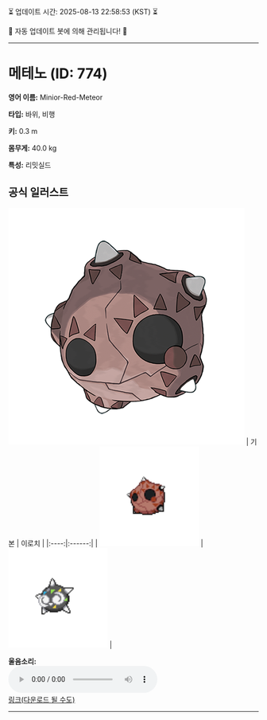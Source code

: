 
⏳ 업데이트 시간: 2025-08-13 22:58:53 (KST) ⏳

🤖 자동 업데이트 봇에 의해 관리됩니다! 🤖

---

# 메테노 (ID: 774)
**영어 이름:** Minior-Red-Meteor

**타입:** 바위, 비행

**키:** 0.3 m

**몸무게:** 40.0 kg

**특성:** 리밋실드

## 공식 일러스트
![](https://raw.githubusercontent.com/PokeAPI/sprites/master/sprites/pokemon/other/official-artwork/774.png)
| 기본 | 이로치 |
|:----:|:------:|
| <img src="https://raw.githubusercontent.com/PokeAPI/sprites/master/sprites/pokemon/774.png" width="200"> | <img src="https://raw.githubusercontent.com/PokeAPI/sprites/master/sprites/pokemon/shiny/774.png" width="200"> |

**울음소리:**<br><audio controls src="https://raw.githubusercontent.com/PokeAPI/cries/main/cries/pokemon/latest/774.ogg"></audio><br> [링크(다운로드 될 수도)](https://raw.githubusercontent.com/PokeAPI/cries/main/cries/pokemon/latest/774.ogg)


---
